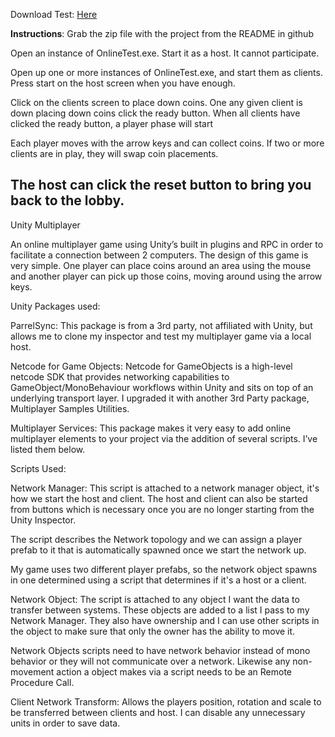Download Test:
[Here
](https://drive.google.com/file/d/1Al6xFirNm6dVR6LTRHpXKrv7i-g9GqVC/view?usp=sharing)

**Instructions**: Grab the zip file with the project from the README in github

Open an instance of OnlineTest.exe. Start it as a host. It cannot participate.

Open up one or more instances of OnlineTest.exe, and start them as clients. Press start on the host screen when you have enough.

Click on the clients screen to place down coins. One any given client is down placing down coins click the ready button. When all clients have clicked the ready button, a player phase will start

Each player moves with the arrow keys and can collect coins. If two or more clients are in play, they will swap coin placements.

The host can click the reset button to bring you back to the lobby.
--------------------------------------------------------------------------------------------------------------------------------------------------------------------------------------------------------------------------------------------------------------------


Unity Multiplayer

An online multiplayer game using Unity’s built in plugins and RPC in order to facilitate a connection between 2 computers. The design of this game is very simple. One player can place coins around an area using the mouse and another player can pick up those coins, moving around using the arrow keys.

Unity Packages used:

ParrelSync: This package is from a 3rd party, not affiliated with Unity, but allows me to clone my inspector and test my multiplayer game via a local host. 

Netcode for Game Objects:  Netcode for GameObjects is a high-level netcode SDK that provides networking capabilities to GameObject/MonoBehaviour workflows within Unity and sits on top of an underlying transport layer. I upgraded it with another 3rd Party package, Multiplayer Samples Utilities. 

Multiplayer Services: This package makes it very easy to add online multiplayer elements to your project via the addition of several scripts. I’ve listed them below.

Scripts Used:

Network Manager: This script is attached to a network manager object, it's how we start the host and client. The host and client can also be started from buttons which is necessary once you are no longer starting from the Unity Inspector. 

The script describes the Network topology and we can assign a player prefab to it that is automatically spawned once we start the network up.

My game uses two different player prefabs, so the network object spawns in one determined using a script that determines if it's a host or a client.

Network Object: The script is attached to any object I want the data to transfer between systems. These objects are added to a list I pass to my Network Manager. They also have ownership and I can use other scripts in the object to make sure that only the owner has the ability to move it.

Network Objects scripts need to have  network behavior instead of mono behavior or they will not communicate over a network. Likewise any non-movement action a object makes via a script needs to be an Remote Procedure Call.

Client Network Transform: Allows the players position, rotation and scale to be transferred between clients and host. I can disable any unnecessary units in order to save data.






